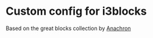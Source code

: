 # Custom config for i3blocks

Based on the great blocks collection by [Anachron](https://github.com/Anachron/i3blocks)
